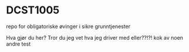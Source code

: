 # DCST1005
repo for obligatoriske øvinger i sikre grunntjenester

Hva gjør du her? Tror du jeg vet hva jeg driver med eller??!?!
kok av noen andre
test
